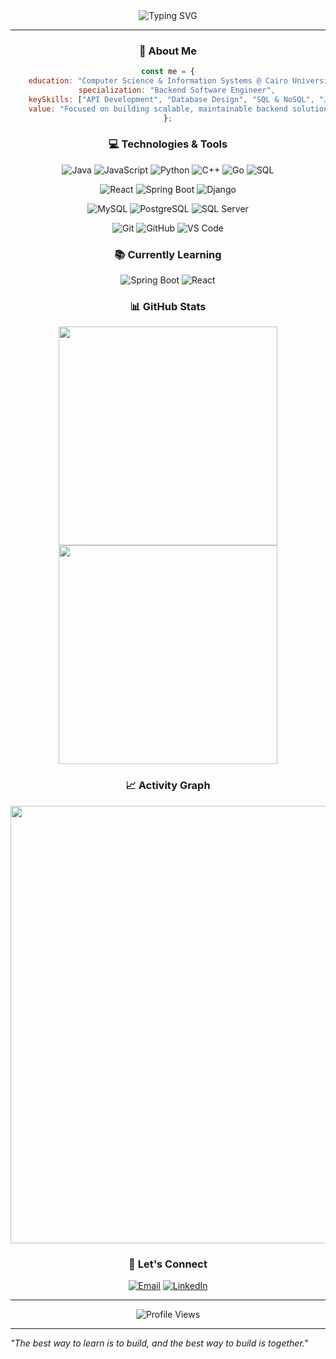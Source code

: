 <div align="center">
  <img src="https://readme-typing-svg.herokuapp.com?font=Fira+Code&size=30&duration=3000&pause=1000&color=58A6FF&center=true&vCenter=true&width=600&lines=Hi+there!+👋+I'm+Ahmad+Ismail;Computer+Science+Student;Backend+Software+Engineer" alt="Typing SVG" />
</div>

---

<div align="center">

### 🚀 About Me

```javascript
const me = {
    education: "Computer Science & Information Systems @ Cairo University",
    specialization: "Backend Software Engineer",
    keySkills: ["API Development", "Database Design", "SQL & NoSQL", "Java Spring Boot", "Node.js", "System Architecture"],
    value: "Focused on building scalable, maintainable backend solutions with clean code and efficient system design."
};
```

### 💻 Technologies & Tools

![Java](https://img.shields.io/badge/Java-ED8B00?style=for-the-badge&logo=openjdk&logoColor=white)
![JavaScript](https://img.shields.io/badge/JavaScript-F7DF1E?style=for-the-badge&logo=javascript&logoColor=black)
![Python](https://img.shields.io/badge/Python-3776AB?style=for-the-badge&logo=python&logoColor=white)
![C++](https://img.shields.io/badge/C++-00599C?style=for-the-badge&logo=c%2B%2B&logoColor=white)
![Go](https://img.shields.io/badge/Go-00ADD8?style=for-the-badge&logo=go&logoColor=white)
![SQL](https://img.shields.io/badge/SQL-336791?style=for-the-badge&logo=postgresql&logoColor=white)

![React](https://img.shields.io/badge/React-20232A?style=for-the-badge&logo=react&logoColor=61DAFB)
![Spring Boot](https://img.shields.io/badge/Spring_Boot-6DB33F?style=for-the-badge&logo=spring-boot&logoColor=white)
![Django](https://img.shields.io/badge/Django-092E20?style=for-the-badge&logo=django&logoColor=white)

![MySQL](https://img.shields.io/badge/MySQL-4479A1?style=for-the-badge&logo=mysql&logoColor=white)
![PostgreSQL](https://img.shields.io/badge/PostgreSQL-336791?style=for-the-badge&logo=postgresql&logoColor=white)
![SQL Server](https://img.shields.io/badge/SQL_Server-CC2927?style=for-the-badge&logo=microsoft-sql-server&logoColor=white)

![Git](https://img.shields.io/badge/Git-F05032?style=for-the-badge&logo=git&logoColor=white)
![GitHub](https://img.shields.io/badge/GitHub-181717?style=for-the-badge&logo=github&logoColor=white)
![VS Code](https://img.shields.io/badge/VS_Code-007ACC?style=for-the-badge&logo=visual-studio-code&logoColor=white)

### 📚 Currently Learning

![Spring Boot](https://img.shields.io/badge/Spring_Boot-6DB33F?style=for-the-badge&logo=spring-boot&logoColor=white&label=Learning)
![React](https://img.shields.io/badge/React-20232A?style=for-the-badge&logo=react&logoColor=61DAFB&label=Learning)

### 📊 GitHub Stats

<img src="https://github-readme-stats.vercel.app/api?username=ahmadismail764&show_icons=true&theme=tokyonight&hide_border=true&count_private=true" width="350" />
<img src="https://github-readme-stats.vercel.app/api/top-langs/?username=ahmadismail764&layout=compact&theme=tokyonight&hide_border=true" width="350" />

### 📈 Activity Graph

<img src="https://github-readme-activity-graph.vercel.app/graph?username=ahmadismail764&theme=tokyo-night&hide_border=true&area=true" width="700" />

### 🤝 Let's Connect

[![Email](https://img.shields.io/badge/Email-D14836?style=for-the-badge&logo=gmail&logoColor=white)](mailto:ahmedeldeehy30305@gmail.com)
[![LinkedIn](https://img.shields.io/badge/LinkedIn-0077B5?style=for-the-badge&logo=linkedin&logoColor=white)](https://www.linkedin.com/in/ahmad-ismail-71a285259/)

---

<img src="https://komarev.com/ghpvc/?username=ahmadismail764&style=for-the-badge&color=blueviolet" alt="Profile Views"/>

</div>

---

*"The best way to learn is to build, and the best way to build is together."*
